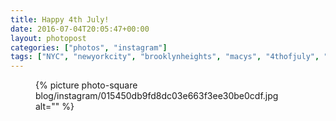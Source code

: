 ```yaml
---
title: Happy 4th July!
date: 2016-07-04T20:05:47+00:00
layout: photopost
categories: ["photos", "instagram"]
tags: ["NYC", "newyorkcity", "brooklynheights", "macys", "4thofjuly", "independenceday", "fireworks", "color"]
---
```


<figure class="photo photo--square">
  {% picture photo-square blog/instagram/015450db9fd8dc03e663f3ee30be0cdf.jpg alt="" %}
</figure>


